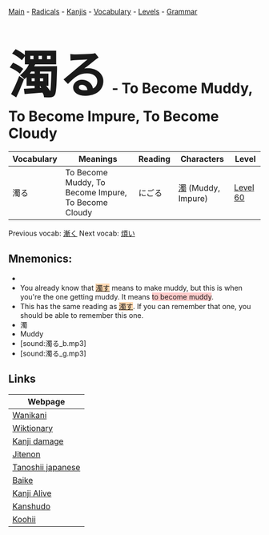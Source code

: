 <style> bigfont {font-size: 100px}</style>
[Main](../README.md) -
[Radicals](../radicals.md) -
[Kanjis](../kanjis.md) -
[Vocabulary](../vocabulary.md) -
[Levels](../levels.md) -
[Grammar](../grammar.md)
# <bigfont> 濁る</bigfont> - To Become Muddy, To Become Impure, To Become Cloudy 

| Vocabulary | Meanings | Reading | Characters | Level |
| --- | --- | --- | --- | --- |
| 濁る | To Become Muddy, To Become Impure, To Become Cloudy | にごる |  [濁](../kanjis/濁.md) (Muddy, Impure) | [Level 60](../levels/wk_level60.md) |

Previous vocab: [漸く](漸く.md) Next vocab: [煩い](煩い.md) 

## Mnemonics:

* 
* You already know that <span style="background-color:#fed8b1"> [濁す](https://jisho.org/search/濁す)</span> means to make muddy, but this is when you're the one getting muddy. It means <span style="background-color:#ffcccb"> to become muddy</span>.
* This has the same reading as <span style="background-color:#fed8b1"> [濁す](https://jisho.org/search/濁す)</span>. If you can remember that one, you should be able to remember this one.
* 濁
* Muddy
* [sound:濁る_b.mp3]
* [sound:濁る_g.mp3]


## Links 

| Webpage |
| --- |
| [Wanikani          ](https://www.wanikani.com/kanji/濁る) |
| [Wiktionary        ](https://en.wiktionary.org/wiki/濁る) |
| [Kanji damage      ](http://www.kanjidamage.com/kanji/search?utf8=✓&q=濁る) |
| [Jitenon           ](https://jitenon.com/kanji/濁る) |
| [Tanoshii japanese ](https://www.tanoshiijapanese.com/dictionary/kanji.cfm?k=濁る) |
| [Baike             ](https://baike.baidu.com/item/濁る) |
| [Kanji Alive       ](https://app.kanjialive.com/濁る) |
| [Kanshudo          ](https://www.kanshudo.com/searchmn?q=濁る) |
| [Koohii            ](https://kanji.koohii.com/study/kanji/濁る) |
